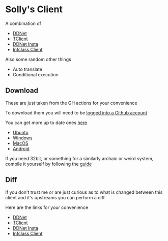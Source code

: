 # Solly's Client

A combination of
* [DDNet](https://github.com/ddnet/ddnet/)
* [TClient](https://github.com/sjrc6/TaterClient-ddnet/)
* [DDNet Insta](https://github.com/ddnet-insta/ddnet-insta/)
* [Infclass Client](https://github.com/infclass/infclass-client)

Also some random other things
* Auto translate
* Conditional execution

## Download

These are just taken from the GH actions for your convenience

To download them you will need to be [logged into a Github account](https://github.com/login)

You can get more up to date ones [here](https://github.com/SollyBunny/ddnet/actions/workflows/fast-build.yml?query=branch%3Amaster)

* [Ubuntu](https://github.com/SollyBunny/ddnet/actions/runs/14793975707/artifacts/3050143093)
* [Windows](https://github.com/SollyBunny/ddnet/actions/runs/14793975707/artifacts/3050152363)
* [MacOS](https://github.com/SollyBunny/ddnet/actions/runs/14793975707/artifacts/3050157683)
* [Android](https://github.com/SollyBunny/ddnet/actions/runs/14793975707/artifacts/3050203872)

If you need 32bit, or something for a similarly archaic or weird system, compile it yourself by following the [guide](https://github.com/ddnet/ddnet/?tab=readme-ov-file#cloning)

## Diff

If you don't trust me or are just curious as to what is changed between this client and it's upstreams you can perform a diff

Here are the links for your convenience

* [DDNet](https://github.com/ddnet/ddnet/compare/master...SollyBunny:ddnet:master)
* [TClient](https://github.com/sjrc6/TaterClient-ddnet/compare/master...SollyBunny:ddnet:master)
* [DDNet Insta](https://github.com/ddnet-insta/ddnet-insta/compare/master...SollyBunny:ddnet:master)
* [Infclass Client](https://github.com/infclass/infclass-client/compare/infc-0.2.0-on-19.1...SollyBunny:ddnet:master)
